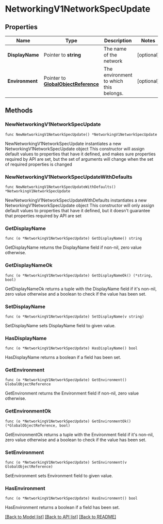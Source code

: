 # NetworkingV1NetworkSpecUpdate

## Properties

Name | Type | Description | Notes
------------ | ------------- | ------------- | -------------
**DisplayName** | Pointer to **string** | The name of the network | [optional] 
**Environment** | Pointer to [**GlobalObjectReference**](GlobalObjectReference.md) | The environment to which this belongs. | [optional] 

## Methods

### NewNetworkingV1NetworkSpecUpdate

`func NewNetworkingV1NetworkSpecUpdate() *NetworkingV1NetworkSpecUpdate`

NewNetworkingV1NetworkSpecUpdate instantiates a new NetworkingV1NetworkSpecUpdate object
This constructor will assign default values to properties that have it defined,
and makes sure properties required by API are set, but the set of arguments
will change when the set of required properties is changed

### NewNetworkingV1NetworkSpecUpdateWithDefaults

`func NewNetworkingV1NetworkSpecUpdateWithDefaults() *NetworkingV1NetworkSpecUpdate`

NewNetworkingV1NetworkSpecUpdateWithDefaults instantiates a new NetworkingV1NetworkSpecUpdate object
This constructor will only assign default values to properties that have it defined,
but it doesn't guarantee that properties required by API are set

### GetDisplayName

`func (o *NetworkingV1NetworkSpecUpdate) GetDisplayName() string`

GetDisplayName returns the DisplayName field if non-nil, zero value otherwise.

### GetDisplayNameOk

`func (o *NetworkingV1NetworkSpecUpdate) GetDisplayNameOk() (*string, bool)`

GetDisplayNameOk returns a tuple with the DisplayName field if it's non-nil, zero value otherwise
and a boolean to check if the value has been set.

### SetDisplayName

`func (o *NetworkingV1NetworkSpecUpdate) SetDisplayName(v string)`

SetDisplayName sets DisplayName field to given value.

### HasDisplayName

`func (o *NetworkingV1NetworkSpecUpdate) HasDisplayName() bool`

HasDisplayName returns a boolean if a field has been set.

### GetEnvironment

`func (o *NetworkingV1NetworkSpecUpdate) GetEnvironment() GlobalObjectReference`

GetEnvironment returns the Environment field if non-nil, zero value otherwise.

### GetEnvironmentOk

`func (o *NetworkingV1NetworkSpecUpdate) GetEnvironmentOk() (*GlobalObjectReference, bool)`

GetEnvironmentOk returns a tuple with the Environment field if it's non-nil, zero value otherwise
and a boolean to check if the value has been set.

### SetEnvironment

`func (o *NetworkingV1NetworkSpecUpdate) SetEnvironment(v GlobalObjectReference)`

SetEnvironment sets Environment field to given value.

### HasEnvironment

`func (o *NetworkingV1NetworkSpecUpdate) HasEnvironment() bool`

HasEnvironment returns a boolean if a field has been set.


[[Back to Model list]](../README.md#documentation-for-models) [[Back to API list]](../README.md#documentation-for-api-endpoints) [[Back to README]](../README.md)


